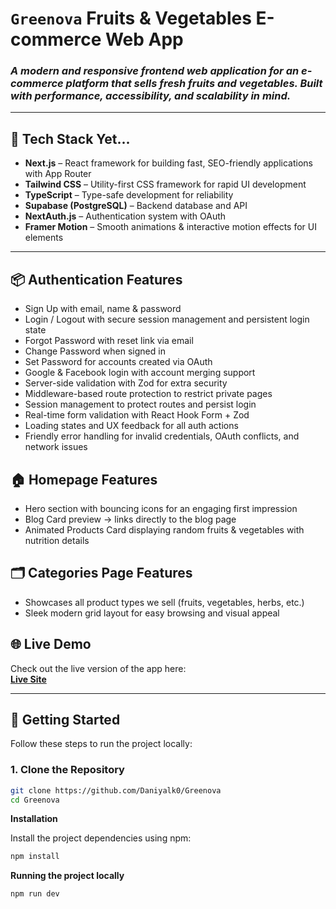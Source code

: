 # `Greenova` Fruits & Vegetables E-commerce Web App

### _A modern and responsive frontend web application for an e-commerce platform that sells fresh fruits and vegetables. Built with performance, accessibility, and scalability in mind._

---

## 🚀 Tech Stack Yet...

- **Next.js** – React framework for building fast, SEO-friendly applications with App Router  
- **Tailwind CSS** – Utility-first CSS framework for rapid UI development  
- **TypeScript** – Type-safe development for reliability 
- **Supabase (PostgreSQL)** – Backend database and API  
- **NextAuth.js** – Authentication system with OAuth
- **Framer Motion** – Smooth animations & interactive motion effects for UI elements  


---

## 📦 Authentication Features

- Sign Up with email, name & password  
- Login / Logout with secure session management and persistent login state  
- Forgot Password with reset link via email  
- Change Password when signed in  
- Set Password for accounts created via OAuth  
- Google & Facebook login with account merging support  
- Server-side validation with Zod for extra security  
- Middleware-based route protection to restrict private pages  
- Session management to protect routes and persist login  
- Real-time form validation with React Hook Form + Zod  
- Loading states and UX feedback for all auth actions  
- Friendly error handling for invalid credentials, OAuth conflicts, and network issues  

## 🏠 Homepage Features

- Hero section with bouncing icons for an engaging first impression  
- Blog Card preview → links directly to the blog page  
- Animated Products Card displaying random fruits & vegetables with nutrition details  

## 🗂️ Categories Page Features

- Showcases all product types we sell (fruits, vegetables, herbs, etc.)  
- Sleek modern grid layout for easy browsing and visual appeal  


## 🌐 Live Demo

Check out the live version of the app here:  
**[Live Site](https://greenova-pi.vercel.app/)**

---

## 🧪 Getting Started

Follow these steps to run the project locally:

### 1. Clone the Repository

```bash
git clone https://github.com/Daniyalk0/Greenova
cd Greenova
```

**Installation**

Install the project dependencies using npm:

```bash
npm install
```

**Running the project locally**

```bash
npm run dev
```
